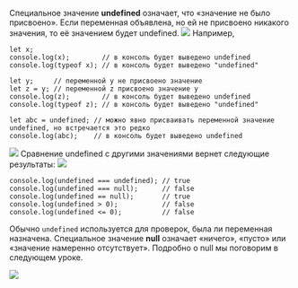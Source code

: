 Специальное значение **undefined**  означает, что «значение не было присвоено».
Если переменная объявлена, но ей не присвоено никакого значения, то её значением будет undefined. ![](https://course-qa-basics.s3.us-west-1.amazonaws.com/create-a-variable-with-the-value-undefined.png)
Например,
```
let x; 
console.log(x);        // в консоль будет выведено undefined
console.log(typeof x); // в консоль будет выведено "undefined"
 
let y;     // переменной y не присвоено значение
let z = y; // переменной z присвоено значение y
console.log(z);        // в консоль будет выведено undefined
console.log(typeof z); // в консоль будет выведено "undefined"
 
let abc = undefined; // можно явно присваивать переменной значение undefined, но встречается это редко
console.log(abc);    // в консоль будет выведено undefined
``` 
![](https://course-qa-basics.s3.us-west-1.amazonaws.com/assign-the-value-undefined-to-the-variable.png)
Сравнение undefined с другими значениями вернет следующие результаты: ![](https://course-qa-basics.s3.us-west-1.amazonaws.com/compare-undefined-and-null.png)
```
console.log(undefined === undefined); // true
console.log(undefined === null);      // false
console.log(undefined == null);       // true
console.log(undefined > 0);           // false
console.log(undefined <= 0);          // false
```

Обычно `undefined` используется для проверок, была ли переменная назначена.
Специальное значение **null** означает «ничего», «пусто» или «значение намеренно отсутствует».
Подробно о null мы поговорим в следующем уроке. 

![](https://course-qa-basics.s3.us-west-1.amazonaws.com/the-sum-of-undefined-and-numbers.png)